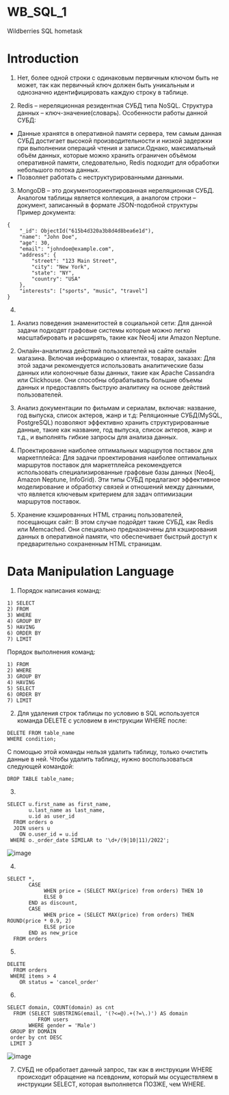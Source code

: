 # WB_SQL_1
Wildberries SQL hometask

# Introduction
1.	Нет, более одной строки с одинаковым первичным ключом быть не может, так как первичный ключ должен быть уникальным и  однозначно идентифицировать каждую строку в таблице.

   
2.	Redis – нереляционная резидентная СУБД типа NoSQL.  Структура данных – ключ-значение(словарь). Особенности работы данной СУБД:
- Данные хранятся в оперативной памяти сервера, тем самым данная СУБД достигает высокой производительности и низкой задержки при выполнении операций чтения и записи.Однако, максимальный объём данных, которые можно хранить ограничен объёмом оперативной памяти, следовательно, Redis подходит для обработки небольшого потока данных.
- Позволяет работать с неструктурированными данными.


3.	MongoDB – это документоориентированная нереляционная СУБД. Аналогом таблицы является коллекция, а аналогом строки – документ, записанный в формате JSON-подобной структуры
Пример документа:
```
{
    "_id": ObjectId("615b4d320a3b8d4d8bea6e1d"),
    "name": "John Doe",
    "age": 30,
    "email": "johndoe@example.com",
    "address": {
        "street": "123 Main Street",
        "city": "New York",
        "state": "NY",
        "country": "USA"
    },
    "interests": ["sports", "music", "travel"]
}
```

4.

1) Анализ поведения знаменитостей в социальной сети:
Для данной задачи подходят графовые системы которые можно легко масштабировать и расширять, такие как Neo4j или Amazon Neptune.
2) Онлайн-аналитика действий пользователей на сайте онлайн магазина. Включая информацию о клиентах, товарах, заказах:
Для этой задачи рекомендуется использовать аналитические базы данных или колоночные базы данных, такие как Apache Cassandra или Clickhouse. Они способны обрабатывать большие объемы данных и предоставлять быструю аналитику на основе действий пользователей.


3) Анализ документации по фильмам и сериалам, включая: название, год выпуска, список актеров, жанр и т.д:
Реляционные СУБД(MySQL, PostgreSQL) позволяют эффективно хранить структурированные данные, такие как название, год выпуска, список актеров, жанр и т.д., и выполнять гибкие запросы для анализа данных.

4) Проектирование наиболее оптимальных маршрутов поставок для маркетплейса:
Для задачи проектирования наиболее оптимальных маршрутов поставок для маркетплейса рекомендуется использовать специализированные графовые базы данных (Neo4j, Amazon Neptune, InfoGrid). Эти типы СУБД предлагают эффективное моделирование и обработку связей и отношений между данными, что является ключевым критерием для задач оптимизации маршрутов поставок.


6) Хранение кэшированных HTML страниц пользователей, посещающих сайт:
В этом случае подойдет  такие СУБД, как Redis или Memcached. Они специально предназначены для кэширования данных в оперативной памяти, что обеспечивает быстрый доступ к предварительно сохраненным HTML страницам.

# Data Manipulation Language
1.	Порядок написания команд:
```
1) SELECT
2) FROM
3) WHERE
4) GROUP BY
5) HAVING
6) ORDER BY
7) LIMIT
```

Порядок выполнения команд:
```
1) FROM
2) WHERE
3) GROUP BY
4) HAVING
5) SELECT
6) ORDER BY
7) LIMIT
```


2.	Для удаления строк таблицы по условию в SQL используется команда DELETE с условием в инструкции WHERE после:
```
DELETE FROM table_name
WHERE condition;
```


С помощью этой команды нельзя удалить таблицу, только очистить данные в ней. Чтобы удалить таблицу, нужно воспользоваться следующей командой:
```
DROP TABLE table_name;
```

3.	
```
SELECT u.first_name as first_name,
       u.last_name as last_name,
       u.id as user_id
  FROM orders o
  JOIN users u
    ON o.user_id = u.id
 WHERE o._order_date SIMILAR to '\d+/(9|10|11)/2022';
```
![image](https://github.com/IlyaTsyganov/WB_SQL_1/assets/56352896/4ccf0f67-cb8a-44fa-b2af-918cc9b7cd76)


4.	
```
SELECT *,
       CASE
       	    WHEN price = (SELECT MAX(price) from orders) THEN 10
       	    ELSE 0
       END as discount,
       CASE
       	    WHEN price = (SELECT MAX(price) from orders) THEN ROUND(price * 0.9, 2)
       	    ELSE price
       END as new_price
  FROM orders
```
5.	
```
DELETE
  FROM orders
 WHERE items > 4
    OR status = 'cancel_order'
```

6.	
```
SELECT domain, COUNT(domain) as cnt
  FROM (SELECT SUBSTRING(email, '(?<=@).+(?=\.)') AS domain
          FROM users
       WHERE gender = 'Male')
 GROUP BY DOMAIN
 order by cnt DESC
 LIMIT 3
```

![image](https://github.com/IlyaTsyganov/WB_SQL_1/assets/56352896/97fedd5f-5aa4-4a15-86be-c52f68b744db)


7.	СУБД не обработает данный запрос, так как в инструкции WHERE происходит обращение на псевдоним, который мы осуществляем в инструкции SELECT, которая выполняется ПОЗЖЕ, чем WHERE.


